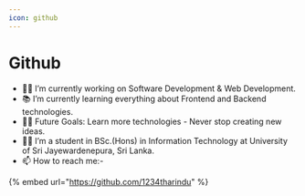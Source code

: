 ```yaml
---
icon: github
---
```


# Github

* 👨‍💻 I’m currently working on Software Development & Web Development.
* 📚 I’m currently learning everything about Frontend and Backend technologies.
* 💪🏼 Future Goals: Learn more technologies - Never stop creating new ideas.
* 👨‍🎓 I’m a student in BSc.(Hons) in Information Technology at University of Sri Jayewardenepura, Sri Lanka.
* 📫 How to reach me:-&#x20;

{% embed url="https://github.com/1234tharindu" %}
